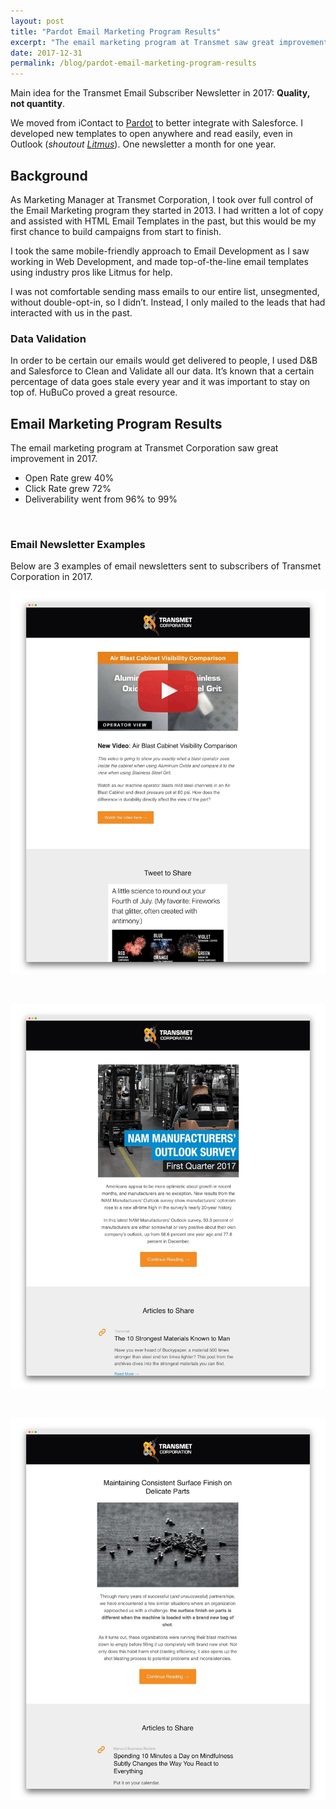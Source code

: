 ```yaml
---
layout: post
title: "Pardot Email Marketing Program Results"
excerpt: "The email marketing program at Transmet saw great improvement in 2017 after migrating to Pardot: Open Rate grew 40%, Click Rate grew 72%, and Deliverability went from 96% to 99%."
date: 2017-12-31
permalink: /blog/pardot-email-marketing-program-results
---
```



Main idea for the Transmet Email Subscriber Newsletter in 2017: **Quality, not quantity**.

We moved from iContact to <a href="https://www.salesforce.com/products/pardot/overview/" target="_blank" >Pardot</a> to better integrate with Salesforce. I developed new templates to open anywhere and read easily, even in Outlook (*shoutout <a href="https://litmus.com/community/templates" target="_blank" >Litmus</a>*). One newsletter a month for one year.


## Background

As Marketing Manager at Transmet Corporation, I took over full control of the Email Marketing program they started in 2013. I had written a lot of copy and assisted with HTML Email Templates in the past, but this would be my first chance to build campaigns from start to finish.

I took the same mobile-friendly approach to Email Development as I saw working in Web Development, and made top-of-the-line email templates using industry pros like Litmus for help.

I was not comfortable sending mass emails to our entire list, unsegmented, without double-opt-in, so I didn’t. Instead, I only mailed to the leads that had interacted with us in the past.


### Data Validation

In order to be certain our emails would get delivered to people, I used D&B and Salesforce to Clean and Validate all our data. It’s known that a certain percentage of data goes stale every year and it was important to stay on top of. HuBuCo proved a great resource.


## Email Marketing Program Results

The email marketing program at Transmet Corporation saw great improvement in 2017.

- Open Rate grew 40%
- Click Rate grew 72%
- Deliverability went from 96% to 99%

&nbsp;

### Email Newsletter Examples

Below are 3 examples of email newsletters sent to subscribers of Transmet Corporation in 2017.

![New Video: Air Blast Cabinet Visibility](/img/email-subscriber-new-product-video-desktop.png)


&nbsp;

![NAM Manufacturers' Outlook Survey](/img/email-subscriber-industry-report-desktop.png)


&nbsp;

![Maintaining Consistent Surface Finish on Delicate Parts](/img/email-subscriber-product-application-desktop.png)


&nbsp;
